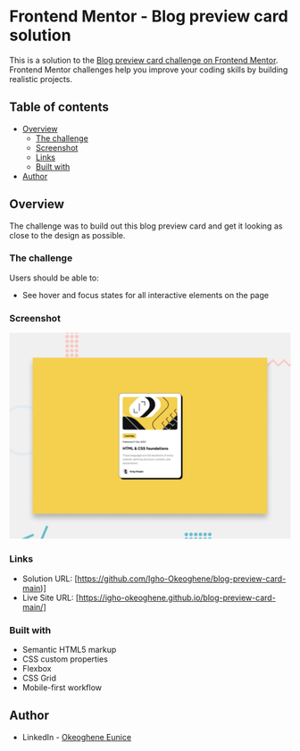 # Frontend Mentor - Blog preview card solution

This is a solution to the [Blog preview card challenge on Frontend Mentor](https://www.frontendmentor.io/challenges/blog-preview-card-ckPaj01IcS). 
Frontend Mentor challenges help you improve your coding skills by building realistic projects. 

## Table of contents

- [Overview](#overview)
  - [The challenge](#the-challenge)
  - [Screenshot](#screenshot)
  - [Links](#links)
  - [Built with](#built-with)
- [Author](#author)


## Overview
The challenge was to build out this blog preview card and get it looking as close to the design as possible.

### The challenge

Users should be able to:

- See hover and focus states for all interactive elements on the page

### Screenshot

![](./preview.jpg)

### Links

- Solution URL: [https://github.com/Igho-Okeoghene/blog-preview-card-main)]
- Live Site URL: [https://igho-okeoghene.github.io/blog-preview-card-main/]

### Built with

- Semantic HTML5 markup
- CSS custom properties
- Flexbox
- CSS Grid
- Mobile-first workflow

## Author

- LinkedIn - [Okeoghene Eunice](https://www.linkedin.com/in/okeoghene-eunice/)


